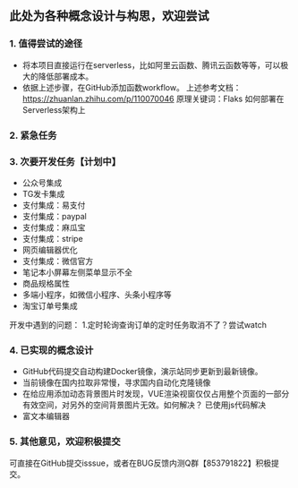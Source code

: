 
## 此处为各种概念设计与构思，欢迎尝试

### 1. 值得尝试的途径
- 将本项目直接运行在serverless，比如阿里云函数、腾讯云函数等等，可以极大的降低部署成本。
- 依据上述步骤，在GitHub添加函数workflow。
上述参考文档：https://zhuanlan.zhihu.com/p/110070046
原理关键词：Flaks 如何部署在Serverless架构上



### 2. 紧急任务



### 3. 次要开发任务【计划中】

- 公众号集成
- TG发卡集成
- 支付集成：易支付
- 支付集成：paypal
- 支付集成：麻瓜宝
- 支付集成：stripe
- 网页编辑器优化
- 支付集成：微信官方
- 笔记本小屏幕左侧菜单显示不全
- 商品规格属性
- 多端小程序，如微信小程序、头条小程序等
- 淘宝订单号集成

开发中遇到的问题：
1.定时轮询查询订单的定时任务取消不了？尝试watch


### 4. 已实现的概念设计
- GitHub代码提交自动构建Docker镜像，演示站同步更新到最新镜像。
- 当前镜像在国内拉取非常慢，寻求国内自动化克隆镜像
- 在给应用添加动态背景图片时发现，VUE渲染视窗仅仅占用整个页面的一部分有效空间，对另外的空间背景图片无效。如何解决？ 已使用js代码解决
- 富文本编辑器 
  
### 5. 其他意见，欢迎积极提交
可直接在GitHub提交isssue，或者在BUG反馈内测Q群【853791822】积极提交。
